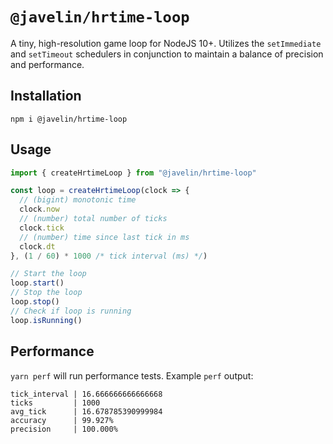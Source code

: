 # `@javelin/hrtime-loop`

A tiny, high-resolution game loop for NodeJS 10+. Utilizes the `setImmediate` and `setTimeout` schedulers in conjunction to maintain a balance of precision and performance.

## Installation

```
npm i @javelin/hrtime-loop
```

## Usage

```ts
import { createHrtimeLoop } from "@javelin/hrtime-loop"

const loop = createHrtimeLoop(clock => {
  // (bigint) monotonic time
  clock.now
  // (number) total number of ticks
  clock.tick
  // (number) time since last tick in ms
  clock.dt
}, (1 / 60) * 1000 /* tick interval (ms) */)

// Start the loop
loop.start()
// Stop the loop
loop.stop()
// Check if loop is running
loop.isRunning()
```

## Performance

`yarn perf` will run performance tests. Example `perf` output:

```
tick_interval | 16.666666666666668
ticks         | 1000
avg_tick      | 16.678785390999984
accuracy      | 99.927%
precision     | 100.000%
```
